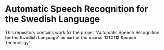 # Automatic Speech Recognition for the Swedish Language

This repository contains work for the project 'Automatic Speech Recognition for the Swedish Language' as part of the course 'DT2112 Speech Technology'. 
